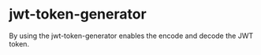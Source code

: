 # jwt-token-generator

By using the jwt-token-generator enables the encode and decode the JWT token.



##
